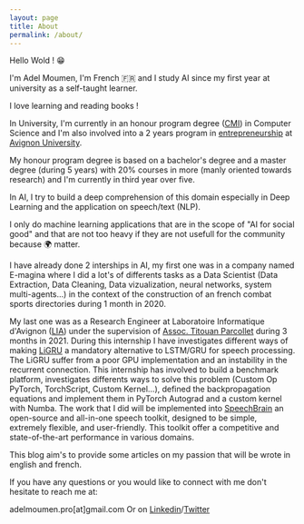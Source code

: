 ```yaml
---
layout: page
title: About
permalink: /about/
---
```


Hello Wold ! 😁

I'm Adel Moumen, I'm French 🇫🇷 and I study AI since my first year at university as a self-taught learner.

I love learning and reading books ! 

In University, I'm currently in an honour program degree ([CMI](https://reseau-figure.fr/)) in Computer Science and I'm also involved into a 2 years program in [entrepreneurship](https://univ-avignon.fr/formations/orientation-et-insertion/l-entrepreneuriat-etudiant/l-entrepreneuriat-etudiant-15387.kjsp) at [Avignon University](https://ceri.univ-avignon.fr/formations/cursus-master-ingenierie-en-informatique/). 

My honour program degree is based on a bachelor's degree and a master degree (during 5 years) with 20% courses in more (manly oriented towards research) and I'm currently in third year over five.

In AI, I try to build a deep comprehension of this domain especially in Deep Learning and the application on speech/text (NLP).


I only do machine learning applications that are in the scope of "AI for social good" and that are not too heavy if they are not usefull for the community because 🌍 matter. 


I have already done 2 interships in AI, my first one was in a company named E-magina where I did a lot's of differents tasks as a Data Scientist (Data Extraction, Data Cleaning, Data vizualization, neural networks, system multi-agents...) in the context of the construction of an french combat sports directories during 1 month in 2020.

 My last one was as a Research Engineer at Laboratoire Informatique d'Avignon ([LIA](https://lia.univ-avignon.fr/)) under the supervision of [Assoc. Titouan Parcollet](http://www.darnault-parcollet.fr/Parcollet/) during 3 months in 2021. During this internship I have investigates different ways of making [LiGRU](https://arxiv.org/pdf/1803.10225.pdf) a mandatory alternative to LSTM/GRU for speech processing. The LiGRU suffer from a poor GPU implementation and an instability in the recurrent connection. This internship has involved to build a benchmark platform, investigates differents ways to solve this problem (Custom Op PyTorch, TorchScript, Custom Kernel...), defined the backpropagation equations and implement them in PyTorch Autograd and a custom kernel with Numba. The work that I did will be implemented into [SpeechBrain](https://speechbrain.github.io/) an open-source and all-in-one speech toolkit, designed to be simple, extremely flexible, and user-friendly. This toolkit offer a competitive and state-of-the-art performance in various domains. 

This blog aim's to provide some articles on my passion that will be wrote in english and french. 

If you have any questions or you would like to connect with me don't hesitate to reach me at:

adelmoumen.pro[at]gmail.com Or on [Linkedin](https://www.linkedin.com/in/adel-moumen-514b6a1ba/)/[Twitter](https://twitter.com/frhumanlearning)



